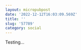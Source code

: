 ```yaml
---
layout: micropubpost
date: '2022-12-12T16:03:09.569Z'
title: ''
slug: '57789'
category: social
---
```

Testing…
